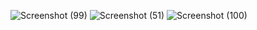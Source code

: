 ![Screenshot (99)](https://github.com/user-attachments/assets/2746a645-1ae6-4ec2-a156-a119f9f2b100)
![Screenshot (51)](https://github.com/user-attachments/assets/6b1d0a41-5e78-46e3-83ca-485c86165390)
![Screenshot (100)](https://github.com/user-attachments/assets/e30664c5-62e9-4ba6-a0c7-add4f4a0452c)
